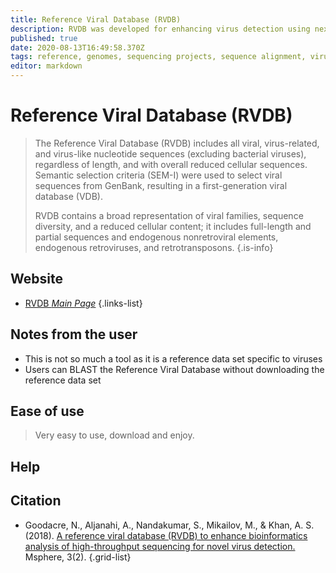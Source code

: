 ```yaml
---
title: Reference Viral Database (RVDB)
description: RVDB was developed for enhancing virus detection using next-generation sequencing (NGS) technologies.
published: true
date: 2020-08-13T16:49:58.370Z
tags: reference, genomes, sequencing projects, sequence alignment, virus
editor: markdown
---
```


# Reference Viral Database (RVDB)

> The Reference Viral Database (RVDB) includes all viral, virus-related, and virus-like nucleotide sequences (excluding bacterial viruses), regardless of length, and with overall reduced cellular sequences. Semantic selection criteria (SEM-I) were used to select viral sequences from GenBank, resulting in a first-generation viral database (VDB).
>
> RVDB contains a broad representation of viral families, sequence diversity, and a reduced cellular content; it includes full-length and partial sequences and endogenous nonretroviral elements, endogenous retroviruses, and retrotransposons.
{.is-info}

 

## Website 

- [RVDB *Main Page*](https://rvdb.dbi.udel.edu/)
 {.links-list}


## Notes from the user
 - This is not so much a tool as it is a reference data set specific to viruses
 - Users can BLAST the Reference Viral Database without downloading the reference data set
 
## Ease of use
> Very easy to use, download and enjoy.


## Help


## Citation 

- Goodacre, N., Aljanahi, A., Nandakumar, S., Mikailov, M., & Khan, A. S. (2018). [A reference viral database (RVDB) to enhance bioinformatics analysis of high-throughput sequencing for novel virus detection.](https://msphere.asm.org/content/3/2/e00069-18.short#sec-2) Msphere, 3(2).
{.grid-list}
